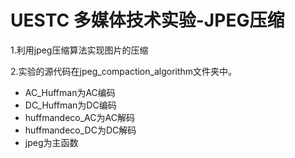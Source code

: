 # UESTC 多媒体技术实验-JPEG压缩

1.利用jpeg压缩算法实现图片的压缩

2.实验的源代码在jpeg_compaction_algorithm文件夹中。

- AC_Huffman为AC编码
- DC_Huffman为DC编码
- huffmandeco_AC为AC解码
- huffmandeco_DC为DC解码
- jpeg为主函数

